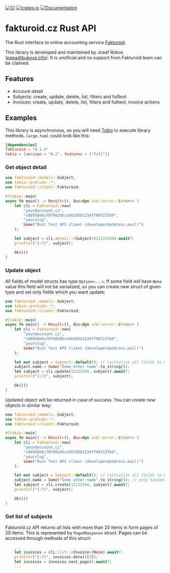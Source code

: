 [![CI](https://github.com/PepaRokos/fakturoid/workflows/Rust/badge.svg)](https://github.com/PepaRokos/fakturoid/actions?query=workflow%3ARust)
[![crates.io](https://img.shields.io/crates/v/fakturoid.svg)](https://crates.io/crates/fakturoid)
[![Documentation](https://docs.rs/fakturoid/badge.svg)](https://docs.rs/fakturoid)


# fakturoid.cz Rust API

The Rust interface to online accounting service [Fakturoid](http://fakturoid.cz/).

This library is developed and maintained by Josef Rokos ([pepa@bukova.info](mailto:pepa@bukova.info)).
It is unoficial and no support from Fakturoid team can be claimed.

## Features

- Account detail
- Subjects: create, update, delete, list, filters and fulltext
- Invoices: create, update, delete, list, filters and fulltext, invoice actions

## Examples

This library is asynchronous, so you will need [Tokio](https://tokio.rs) to execute library methods.
`Cargo.toml` could look like this:

```toml
[dependencies]
fakturoid = "0.1.4"
tokio = {version = "0.2", features = ["full"]}
```

### Get object detail

```rust
use fakturoid::models::Subject;
use tokio::prelude::*;
use fakturoid::client::Fakturoid;

#[tokio::main]
async fn main() -> Result<(), Box<dyn std::error::Error>> {
    let cli = Fakturoid::new(
        "your@account.cz",
        "c08950e6s70f982dbca56295b123eff987237b9",
        "yourslug",
        Some("Rust Test API client (developer@address.mail)")
    );

    let subject = cli.detail::<Subject>(11223344).await?;
    println!("{:?}", subject);

    Ok(())
}
```

### Update object

All fields of model structs has type `Option<...>`. If some field will have `None` value this field will not be serialized,
so you can create new struct of given type and set only fields which you want update:

```rust
use fakturoid::models::Subject;
use tokio::prelude::*;
use fakturoid::client::Fakturoid;

#[tokio::main]
async fn main() -> Result<(), Box<dyn std::error::Error>> {
    let cli = Fakturoid::new(
        "your@account.cz",
        "c08950e6s70f982dbca56295b123eff987237b9",
        "yourslug",
        Some("Rust Test API client (developer@address.mail)")
    );

    let mut subject = Subject::default(); // initialize all fields to None
    subject.name = Some("Some other name".to_string());
    let subject = cli.update(11223344, subject).await?;
    println!("{:?}", subject);

    Ok(())
}
```

Updated object will be returned in case of success. You can create new objects in similar way:

```rust
use fakturoid::models::Subject;
use tokio::prelude::*;
use fakturoid::client::Fakturoid;

#[tokio::main]
async fn main() -> Result<(), Box<dyn std::error::Error>> {
    let cli = Fakturoid::new(
        "your@account.cz",
        "c08950e6s70f982dbca56295b123eff987237b9",
        "yourslug",
        Some("Rust Test API client (developer@address.mail)")
    );

    let mut subject = Subject::default(); // initialize all fields to None
    subject.name = Some("Some other name".to_string()); // only mandatory fields can be set
    let subject = cli.create(11223344, subject).await?;
    println!("{:?}", subject);

    Ok(())
}
```

### Get list of subjects

Fakturoid.cz API returns all lists with more than 20 items in form pages of 20 items. This is represented by `PagedResponse`
struct. Pages can be accessed through methods of this struct:

```rust
    ...
    let invoices = cli.list::<Invoice>(None).await?;
    println!("{:?}", invoices.data()[0]);
    let invoices = invoices.next_page().await?;
    ...
```
